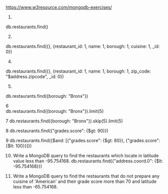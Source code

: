 https://www.w3resource.com/mongodb-exercises/

1. 
db.restaurants.find()



2.
db.restaurants.find({}, {restaurant_id: 1, name: 1, borough: 1, cuisine: 1, _id: 0})

4.   
db.restaurants.find({}, {restaurant_id: 1, name: 1, borough: 1, zip_code: "$address.zipcode", _id: 0})

5. 
db.restaurants.find({borough: "Bronx"})


6      
db.restaurants.find({borough: "Bronx"}).limit(5)

7
db.restaurants.find({borough: "Bronx"}).skip(5).limit(5)

8
db.restaurants.find({"grades.score": {$gt: 90}})

9 
db.restaurants.find({$and: [{"grades.score": {$gt: 80}}, {"grades.score": {$lt: 100}}]})

10. Write a MongoDB query to find the restaurants which locate in latitude value less than -95.754168.
db.restaurants.find({"address.coord.0": {$lt: -95.754168}})

11. Write a MongoDB query to find the restaurants that do not prepare any cuisine of 'American' and their grade score more than 70 and latitude less than -65.754168. 







